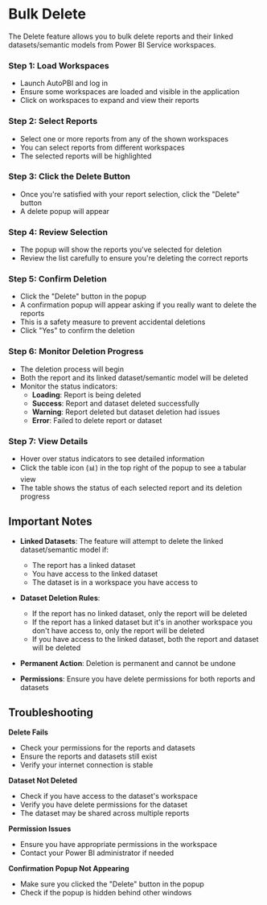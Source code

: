# Bulk Delete

The Delete feature allows you to bulk delete reports and their linked datasets/semantic models from Power BI Service workspaces.

### Step 1: Load Workspaces
- Launch AutoPBI and log in
- Ensure some workspaces are loaded and visible in the application
- Click on workspaces to expand and view their reports

### Step 2: Select Reports
- Select one or more reports from any of the shown workspaces
- You can select reports from different workspaces
- The selected reports will be highlighted

### Step 3: Click the Delete Button
- Once you're satisfied with your report selection, click the "Delete" button
- A delete popup will appear

### Step 4: Review Selection
- The popup will show the reports you've selected for deletion
- Review the list carefully to ensure you're deleting the correct reports

### Step 5: Confirm Deletion
- Click the "Delete" button in the popup
- A confirmation popup will appear asking if you really want to delete the reports
- This is a safety measure to prevent accidental deletions
- Click "Yes" to confirm the deletion

### Step 6: Monitor Deletion Progress
- The deletion process will begin
- Both the report and its linked dataset/semantic model will be deleted
- Monitor the status indicators:
  - **Loading**: Report is being deleted
  - **Success**: Report and dataset deleted successfully
  - **Warning**: Report deleted but dataset deletion had issues
  - **Error**: Failed to delete report or dataset

### Step 7: View Details
- Hover over status indicators to see detailed information
- Click the table icon (📊) in the top right of the popup to see a tabular view
- The table shows the status of each selected report and its deletion progress

## Important Notes

- **Linked Datasets**: The feature will attempt to delete the linked dataset/semantic model if:
  - The report has a linked dataset
  - You have access to the linked dataset
  - The dataset is in a workspace you have access to

- **Dataset Deletion Rules**:
  - If the report has no linked dataset, only the report will be deleted
  - If the report has a linked dataset but it's in another workspace you don't have access to, only the report will be deleted
  - If you have access to the linked dataset, both the report and dataset will be deleted

- **Permanent Action**: Deletion is permanent and cannot be undone
- **Permissions**: Ensure you have delete permissions for both reports and datasets

## Troubleshooting

**Delete Fails**
- Check your permissions for the reports and datasets
- Ensure the reports and datasets still exist
- Verify your internet connection is stable

**Dataset Not Deleted**
- Check if you have access to the dataset's workspace
- Verify you have delete permissions for the dataset
- The dataset may be shared across multiple reports

**Permission Issues**
- Ensure you have appropriate permissions in the workspace
- Contact your Power BI administrator if needed

**Confirmation Popup Not Appearing**
- Make sure you clicked the "Delete" button in the popup
- Check if the popup is hidden behind other windows 